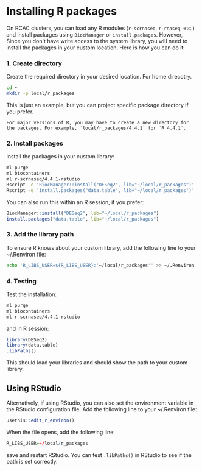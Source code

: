 # Installing R packages

On RCAC clusters, you can load any R modules (`r-scrnaseq`, `r-rnaseq`, etc.) and install packages using `BiocManager` or `install.packages`. However, Since you don't have write access to the system library, you will need to install the packages in your custom location. Here is how you can do it:

### 1.	Create directory

Create the required directory in your desired location. For home direcotry.

```bash
cd ~
mkdir -p local/r_packages
```

This is just an example, but you can project specific package directory if you prefer. 

```{note}
For major versions of R, you may have to create a new directory for the packages. For example, `local/r_packages/4.4.1` for `R 4.4.1`.
```

### 2.	 Install packages

Install the packages in your custom library:

```bash
ml purge
ml biocontainers
ml r-scrnaseq/4.4.1-rstudio
Rscript -e 'BiocManager::install("DESeq2", lib="~/local/r_packages")'
Rscript -e 'install.packages("data.table", lib="~/local/r_packages")'
```

You can also run this within an R session, if you prefer:

```r
BiocManager::install("DESeq2", lib="~/local/r_packages")
install.packages("data.table", lib="~/local/r_packages")
```


### 3.	Add the library path

To ensure R knows about your custom library, add the following line to your ~/.Renviron file:

```bash
echo 'R_LIBS_USER=${R_LIBS_USER}:'~/local/r_packages'' >> ~/.Renviron
```

### 4.	Testing

Test the installation:

```bash
ml purge
ml biocontainers
ml r-scrnaseq/4.4.1-rstudio
```

and in R session:

```r
library(DESeq2)
library(data.table)
.libPaths()
```

This should load your libraries and should show the path to your custom library.


## Using RStudio

Alternatively, if using RStudio, you can also set the environment variable in the RStudio configuration file. Add the following line to your ~/.Renviron file:

```r
usethis::edit_r_environ()
```

When the file opens, add the following line:

```r
R_LIBS_USER=~/local/r_packages
```

save and restart RStudio. You can test `.libPaths()` in RStudio to see if the path is set correctly.

